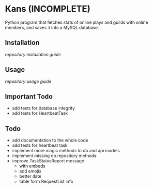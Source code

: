 # Kans (INCOMPLETE)
Python program that fetches stats of online plays and guilds with online members, and saves it into a MySQL database.

## Installation
*repository installation guide*

## Usage
*repository usage guide*

## Important Todo
- add tests for database integrity
- add tests for HeartbeatTask

## Todo
- add documentation to the whole code
- add tests for heartbeat task
- implement more magic methods to db and api models
- implement missing db.repository methods
- improve TaskStatusReport message
    - with embeds
    - add emojis
    - better date
    - table form RequestList info
